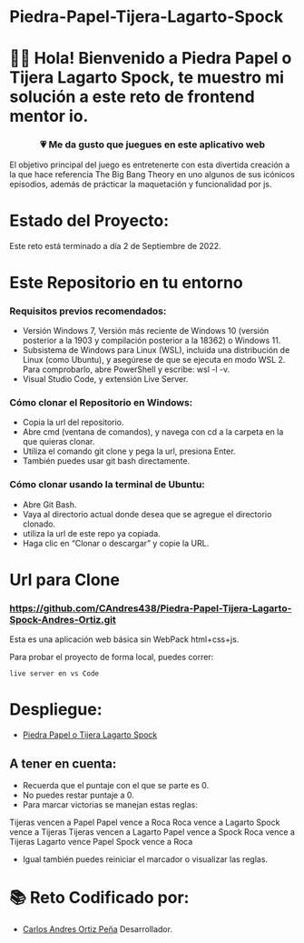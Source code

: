 # Piedra-Papel-Tijera-Lagarto-Spock

# 👋🏼 Hola! Bienvenido a Piedra Papel o Tijera Lagarto Spock, te muestro mi solución a este reto de frontend mentor io.

<h3 align="center"><strong>💗 Me da gusto que juegues en este aplicativo web</strong></h3>

El objetivo principal del juego es entretenerte con esta divertida creación a la que hace referencia The Big Bang Theory en uno algunos de sus icónicos episodios, además de prácticar la maquetación y funcionalidad por js. 

# Estado del Proyecto:

Este reto está terminado a día 2 de Septiembre de 2022.

# Este Repositorio en tu entorno

### Requisitos previos recomendados:

-  Versión Windows 7, Versión más reciente de Windows 10 (versión posterior a la 1903 y compilación posterior a la 18362) o Windows 11.
-  Subsistema de Windows para Linux (WSL), incluida una distribución de Linux (como Ubuntu), y asegúrese de que se ejecuta en modo WSL 2. Para comprobarlo, abre PowerShell y escribe: wsl -l -v.
-  Visual Studio Code, y extensión Live Server.

### Cómo clonar el Repositorio en Windows:

- Copia la url del repositorio.
- Abre cmd (ventana de comandos), y navega con cd a la carpeta en la que quieras clonar.
- Utiliza el comando git clone y pega la url, presiona Enter.
- También puedes usar git bash directamente.

### Cómo clonar usando la terminal de Ubuntu:

- Abre Git Bash.
- Vaya al directorio actual donde desea que se agregue el directorio clonado.
- utiliza la url de este repo ya copiada.
- Haga clic en “Clonar o descargar” y copie la URL.

# Url para Clone

### https://github.com/CAndres438/Piedra-Papel-Tijera-Lagarto-Spock-Andres-Ortiz.git

Esta es una aplicación web básica sin WebPack html+css+js.

Para probar el proyecto de forma local, puedes correr:

```
live server en vs Code
```
# Despliegue:

- [Piedra Papel o Tijera Lagarto Spock](https://piedra-papel-tijera-lagarto-spock-andres-ortiz.vercel.app/)

## A tener en cuenta:

- Recuerda que el puntaje con el que se parte es 0.
- No puedes restar puntaje a 0.
- Para marcar victorias se manejan estas reglas:

Tijeras vencen a Papel
Papel vence a Roca
Roca vence a Lagarto
Spock vence a Tijeras
Tijeras vencen a Lagarto
Papel vence a Spock
Roca vence a Tijeras
Lagarto vence Papel
Spock vence a Roca

- Igual también puedes reiniciar el marcador o visualizar las reglas.


# 📚 Reto Codificado por:

- [Carlos Andres Ortiz Peña](https://github.com/CAndres438) Desarrollador.

